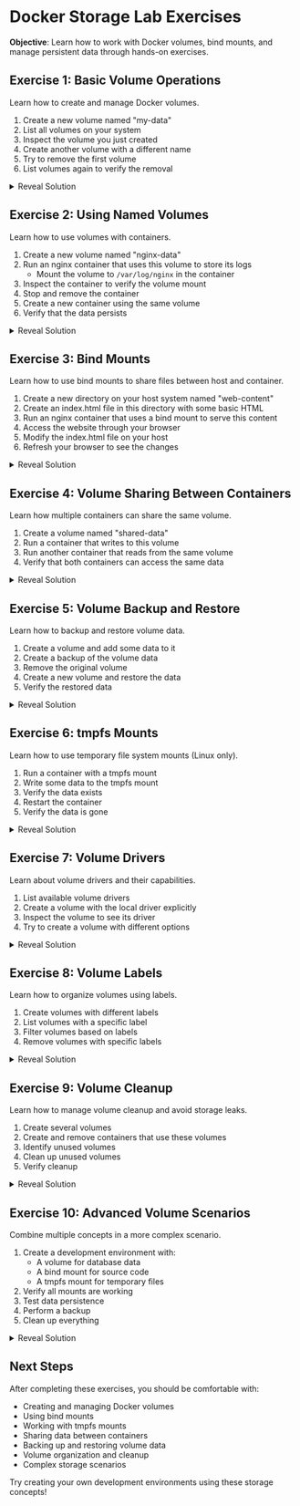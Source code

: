 # Docker Storage Lab Exercises

__Objective__: Learn how to work with Docker volumes, bind mounts, and manage persistent data through hands-on exercises.

## Exercise 1: Basic Volume Operations
Learn how to create and manage Docker volumes.

1. Create a new volume named "my-data"
2. List all volumes on your system
3. Inspect the volume you just created
4. Create another volume with a different name
5. Try to remove the first volume
6. List volumes again to verify the removal

<details>
<summary>Reveal Solution</summary>

```bash
# Create volume
docker volume create my-data

# List volumes
docker volume ls

# Inspect volume
docker volume inspect my-data

# Create another volume
docker volume create my-second-volume

# Remove first volume
docker volume rm my-data

# Verify removal
docker volume ls
```
</details>

## Exercise 2: Using Named Volumes
Learn how to use volumes with containers.

1. Create a new volume named "nginx-data"
2. Run an nginx container that uses this volume to store its logs
   - Mount the volume to `/var/log/nginx` in the container
3. Inspect the container to verify the volume mount
4. Stop and remove the container
5. Create a new container using the same volume
6. Verify that the data persists

<details>
<summary>Reveal Solution</summary>

```bash
# Create volume
docker volume create nginx-data

# Run container with volume
docker run -d --name nginx1 -v nginx-data:/var/log/nginx nginx

# Inspect container
docker inspect nginx1

# Stop and remove container
docker stop nginx1
docker rm nginx1

# Run new container with same volume
docker run -d --name nginx2 -v nginx-data:/var/log/nginx nginx

# Verify data persistence
docker exec nginx2 ls -l /var/log/nginx
```
</details>

## Exercise 3: Bind Mounts
Learn how to use bind mounts to share files between host and container.

1. Create a new directory on your host system named "web-content"
2. Create an index.html file in this directory with some basic HTML
3. Run an nginx container that uses a bind mount to serve this content
4. Access the website through your browser
5. Modify the index.html file on your host
6. Refresh your browser to see the changes

<details>
<summary>Reveal Solution</summary>

```bash
# Create directory and file
mkdir web-content
echo "<h1>Hello from bind mount!</h1>" > web-content/index.html

# Run container with bind mount
docker run -d --name nginx-web -p 8080:80 -v $(pwd)/web-content:/usr/share/nginx/html nginx

# Modify the file
echo "<h1>Updated content!</h1>" > web-content/index.html

# Access at http://localhost:8080

# Clean up
docker stop nginx-web
docker rm nginx-web
```
</details>

## Exercise 4: Volume Sharing Between Containers
Learn how multiple containers can share the same volume.

1. Create a volume named "shared-data"
2. Run a container that writes to this volume
3. Run another container that reads from the same volume
4. Verify that both containers can access the same data

<details>
<summary>Reveal Solution</summary>

```bash
# Create volume
docker volume create shared-data

# Run first container to write data
docker run --rm -v shared-data:/data alpine sh -c 'echo "Hello from container 1" > /data/test.txt'

# Run second container to read data
docker run --rm -v shared-data:/data alpine cat /data/test.txt

# Run both containers simultaneously
docker run -d --name writer -v shared-data:/data alpine tail -f /dev/null
docker run -d --name reader -v shared-data:/data alpine tail -f /dev/null

# Verify data access
docker exec writer sh -c 'echo "New data" > /data/new.txt'
docker exec reader cat /data/new.txt

# Clean up
docker stop writer reader
docker rm writer reader
```
</details>

## Exercise 5: Volume Backup and Restore
Learn how to backup and restore volume data.

1. Create a volume and add some data to it
2. Create a backup of the volume data
3. Remove the original volume
4. Create a new volume and restore the data
5. Verify the restored data

<details>
<summary>Reveal Solution</summary>

```bash
# Create volume and add data
docker volume create data-vol
docker run --rm -v data-vol:/data alpine sh -c 'echo "Important data" > /data/file.txt'

# Backup volume
docker run --rm -v data-vol:/source -v $(pwd):/backup alpine tar czf /backup/backup.tar /source

# Remove original volume
docker volume rm data-vol

# Create new volume and restore
docker volume create data-vol-restored
docker run --rm -v data-vol-restored:/source -v $(pwd):/backup alpine sh -c 'cd /source && tar xzf /backup/backup.tar --strip 1'

# Verify restoration
docker run --rm -v data-vol-restored:/data alpine cat /data/file.txt
```
</details>

## Exercise 6: tmpfs Mounts
Learn how to use temporary file system mounts (Linux only).

1. Run a container with a tmpfs mount
2. Write some data to the tmpfs mount
3. Verify the data exists
4. Restart the container
5. Verify the data is gone

<details>
<summary>Reveal Solution</summary>

```bash
# Run container with tmpfs
docker run -d --name tmpfs-test --tmpfs /app:rw,noexec,nosuid,size=100M alpine tail -f /dev/null

# Write data
docker exec tmpfs-test sh -c 'echo "Temporary data" > /app/temp.txt'

# Verify data
docker exec tmpfs-test cat /app/temp.txt

# Restart container
docker restart tmpfs-test

# Verify data is gone
docker exec tmpfs-test ls /app

# Clean up
docker stop tmpfs-test
docker rm tmpfs-test
```
</details>

## Exercise 7: Volume Drivers
Learn about volume drivers and their capabilities.

1. List available volume drivers
2. Create a volume with the local driver explicitly
3. Inspect the volume to see its driver
4. Try to create a volume with different options

<details>
<summary>Reveal Solution</summary>

```bash
# List volume drivers
docker info | grep "Volume"

# Create volume with explicit driver
docker volume create --driver local my-local-vol

# Inspect volume
docker volume inspect my-local-vol

# Create volume with options
docker volume create --driver local \
  --opt type=none \
  --opt o=bind \
  --opt device=/home/user/data \
  my-custom-vol

# Clean up
docker volume rm my-local-vol my-custom-vol
```
</details>

## Exercise 8: Volume Labels
Learn how to organize volumes using labels.

1. Create volumes with different labels
2. List volumes with a specific label
3. Filter volumes based on labels
4. Remove volumes with specific labels

<details>
<summary>Reveal Solution</summary>

```bash
# Create volumes with labels
docker volume create --label env=prod --label app=web prod-web-data
docker volume create --label env=dev --label app=web dev-web-data
docker volume create --label env=prod --label app=db prod-db-data

# List volumes with label
docker volume ls --filter label=env=prod

# Remove volumes with label
docker volume rm $(docker volume ls --filter label=env=dev -q)

# List remaining volumes
docker volume ls
```
</details>

## Exercise 9: Volume Cleanup
Learn how to manage volume cleanup and avoid storage leaks.

1. Create several volumes
2. Create and remove containers that use these volumes
3. Identify unused volumes
4. Clean up unused volumes
5. Verify cleanup

<details>
<summary>Reveal Solution</summary>

```bash
# Create volumes
docker volume create vol1
docker volume create vol2
docker volume create vol3

# Use volumes in containers
docker run --rm -v vol1:/data1 -v vol2:/data2 alpine echo "test"
docker run --rm -v vol3:/data3 alpine echo "test"

# List unused volumes
docker volume ls

# Remove unused volumes
docker volume prune -f

# Verify cleanup
docker volume ls
```
</details>

## Exercise 10: Advanced Volume Scenarios
Combine multiple concepts in a more complex scenario.

1. Create a development environment with:
   - A volume for database data
   - A bind mount for source code
   - A tmpfs mount for temporary files
2. Verify all mounts are working
3. Test data persistence
4. Perform a backup
5. Clean up everything

<details>
<summary>Reveal Solution</summary>

```bash
# Setup environment
mkdir src
echo "console.log('Hello');" > src/app.js

# Create volume for DB
docker volume create db-data

# Run container with all mount types
docker run -d --name dev-env \
  -v db-data:/var/lib/mysql \
  -v $(pwd)/src:/app \
  --tmpfs /tmp:rw,noexec,nosuid \
  alpine tail -f /dev/null

# Verify mounts
docker inspect dev-env

# Test persistence
docker exec dev-env sh -c 'echo "DB data" > /var/lib/mysql/test.txt'
docker exec dev-env sh -c 'echo "Temp data" > /tmp/temp.txt'

# Backup volume
docker run --rm -v db-data:/source -v $(pwd):/backup \
  alpine tar czf /backup/db-backup.tar /source

# Clean up
docker stop dev-env
docker rm dev-env
docker volume rm db-data
rm -rf src db-backup.tar
```
</details>

## Next Steps
After completing these exercises, you should be comfortable with:
- Creating and managing Docker volumes
- Using bind mounts
- Working with tmpfs mounts
- Sharing data between containers
- Backing up and restoring volume data
- Volume organization and cleanup
- Complex storage scenarios

Try creating your own development environments using these storage concepts! 
